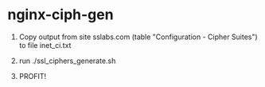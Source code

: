 # nginx-ciph-gen
1) Copy output from site sslabs.com (table "Configuration - Cipher Suites") to file inet_ci.txt

2) run ./ssl_ciphers_generate.sh

3) PROFIT!
